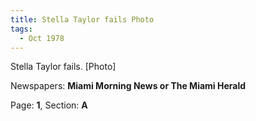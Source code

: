 ```yaml
---  
title: Stella Taylor fails Photo  
tags:  
  - Oct 1978  
---  
```

  
Stella Taylor fails. [Photo]  
  
Newspapers: **Miami Morning News or The Miami Herald**  
  
Page: **1**, Section: **A** 
